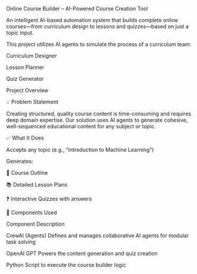 Online Course Builder – AI-Powered Course Creation Tool

An intelligent AI-based automation system that builds complete online courses—from curriculum design to lessons and quizzes—based on just a topic input.

This project utilizes AI agents to simulate the process of a curriculum team:

Curriculum Designer

Lesson Planner

Quiz Generator

Project Overview

💡 Problem Statement

Creating structured, quality course content is time-consuming and requires deep domain expertise. Our solution uses AI agents to generate cohesive, well-sequenced educational content for any subject or topic.

✅ What It Does

Accepts any topic (e.g., “Introduction to Machine Learning”)

Generates:


📘 Course Outline

📚 Detailed Lesson Plans

❓ Interactive Quizzes with answers

🧩 Components Used

Component	Description

CrewAI (Agents)	Defines and manages collaborative AI agents for modular task solving

OpenAI GPT	Powers the content generation and quiz creation

Python	Script to execute the course builder logic

